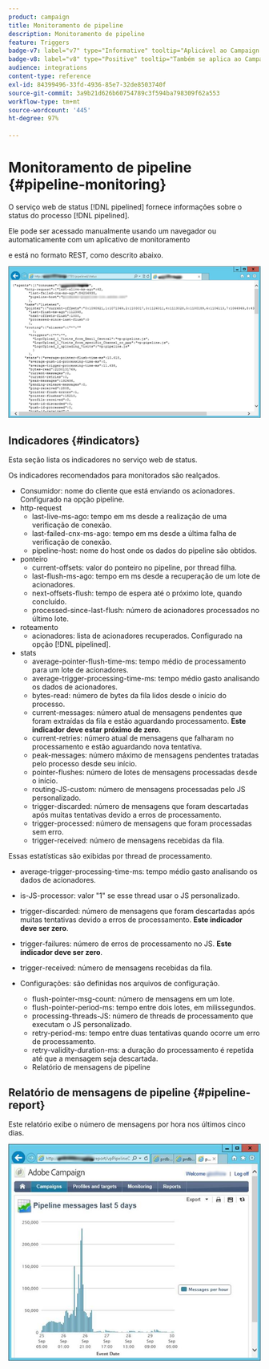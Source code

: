 ```yaml
---
product: campaign
title: Monitoramento de pipeline
description: Monitoramento de pipeline
feature: Triggers
badge-v7: label="v7" type="Informative" tooltip="Aplicável ao Campaign Classic v7"
badge-v8: label="v8" type="Positive" tooltip="Também se aplica ao Campaign v8"
audience: integrations
content-type: reference
exl-id: 84399496-33fd-4936-85e7-32de8503740f
source-git-commit: 3a9b21d626b60754789c3f594ba798309f62a553
workflow-type: tm+mt
source-wordcount: '445'
ht-degree: 97%

---
```


# Monitoramento de pipeline {#pipeline-monitoring}



O serviço web de status [!DNL pipelined] fornece informações sobre o status do processo [!DNL pipelined].

Ele pode ser acessado manualmente usando um navegador ou automaticamente com um aplicativo de monitoramento

e está no formato REST, como descrito abaixo.

![](assets/triggers_8.png)

## Indicadores {#indicators}

Esta seção lista os indicadores no serviço web de status.

Os indicadores recomendados para monitorados são realçados.

* Consumidor: nome do cliente que está enviando os acionadores. Configurado na opção pipeline.
* http-request
   * last-live-ms-ago: tempo em ms desde a realização de uma verificação de conexão.
   * last-failed-cnx-ms-ago: tempo em ms desde a última falha de verificação de conexão.
   * pipeline-host: nome do host onde os dados do pipeline são obtidos.
* ponteiro
   * current-offsets: valor do ponteiro no pipeline, por thread filha.
   * last-flush-ms-ago: tempo em ms desde a recuperação de um lote de acionadores.
   * next-offsets-flush: tempo de espera até o próximo lote, quando concluído.
   * processed-since-last-flush: número de acionadores processados no último lote.
* roteamento
   * acionadores: lista de acionadores recuperados. Configurado na opção [!DNL pipelined].
* stats
   * average-pointer-flush-time-ms: tempo médio de processamento para um lote de acionadores.
   * average-trigger-processing-time-ms: tempo médio gasto analisando os dados de acionadores.
   * bytes-read: número de bytes da fila lidos desde o início do processo.
   * current-messages: número atual de mensagens pendentes que foram extraídas da fila e estão aguardando processamento. **Este indicador deve estar próximo de zero**.
   * current-retries: número atual de mensagens que falharam no processamento e estão aguardando nova tentativa.
   * peak-messages: número máximo de mensagens pendentes tratadas pelo processo desde seu início.
   * pointer-flushes: número de lotes de mensagens processadas desde o início.
   * routing-JS-custom: número de mensagens processadas pelo JS personalizado.
   * trigger-discarded: número de mensagens que foram descartadas após muitas tentativas devido a erros de processamento.
   * trigger-processed: número de mensagens que foram processadas sem erro.
   * trigger-received: número de mensagens recebidas da fila.

Essas estatísticas são exibidas por thread de processamento.

* average-trigger-processing-time-ms: tempo médio gasto analisando os dados de acionadores.
* is-JS-processor: valor &quot;1&quot; se esse thread usar o JS personalizado.
* trigger-discarded: número de mensagens que foram descartadas após muitas tentativas devido a erros de processamento. **Este indicador deve ser zero**.
* trigger-failures: número de erros de processamento no JS. **Este indicador deve ser zero**.
* trigger-received: número de mensagens recebidas da fila.

* Configurações: são definidas nos arquivos de configuração.
   * flush-pointer-msg-count: número de mensagens em um lote.
   * flush-pointer-period-ms: tempo entre dois lotes, em milissegundos.
   * processing-threads-JS: número de threads de processamento que executam o JS personalizado.
   * retry-period-ms: tempo entre duas tentativas quando ocorre um erro de processamento.
   * retry-validity-duration-ms: a duração do processamento é repetida até que a mensagem seja descartada.
   * Relatório de mensagens de pipeline

## Relatório de mensagens de pipeline {#pipeline-report}

Este relatório exibe o número de mensagens por hora nos últimos cinco dias.

![](assets/triggers_9.png)
